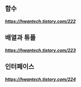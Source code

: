 ## 함수
##### https://hwantech.tistory.com/222
## 배열과 튜플
##### https://hwantech.tistory.com/223
## 인터페이스
##### https://hwantech.tistory.com/224